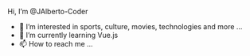 <p aling="center">Hi, I’m @JAlberto-Coder</p>

- 👀 I’m interested in sports, culture, movies, technologies and more ...
- 🌱 I’m currently learning Vue.js
- 📫 How to reach me ...

<!-- retro visitor counter -->

<!---
JAlberto-Coder/JAlberto-Coder is a ✨ special ✨ repository because its `README.md` (this file) appears on your GitHub profile.
You can click the Preview link to take a look at your changes.
--->
